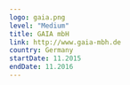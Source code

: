 ```yaml
---
logo: gaia.png
level: "Medium"
title: GAIA mbH
link: http://www.gaia-mbh.de
country: Germany
startDate: 11.2015
endDate: 11.2016
---
```

